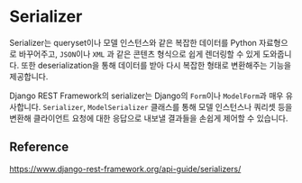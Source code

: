 # Serializer

Serializer는 queryset이나 모델 인스턴스와 같은 복잡한 데이터를 Python 자료형으로 바꾸어주고, `JSON`이나 `XML` 과 같은 콘텐츠 형식으로 쉽게 렌더링할 수 있게 도와줍니다. 또한 deserialization을 통해 데이터를 받아 다시 복잡한 형태로 변환해주는 기능을 제공합니다.

Django REST Framework의 serializer는 Django의 `Form`이나 `ModelForm`과 매우 유사합니다. `Serializer`, `ModelSerializer` 클래스를 통해 모델 인스턴스나 쿼리셋 등을 변환해 클라이언트 요청에 대한 응답으로 내보낼 결과들을 손쉽게 제어할 수 있습니다.



## Reference

https://www.django-rest-framework.org/api-guide/serializers/